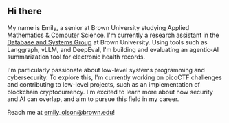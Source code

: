 ## Hi there

My name is Emily, a senior at Brown University studying Applied Mathematics & Computer Science. I'm currently a research assistant in the [Database and Systems Group](https://brown-db.github.io/) at Brown University. Using tools such as Langgraph, vLLM, and DeepEval, I'm building and evaluating an agentic-AI summarization tool for electronic health records. 

I'm particularly passionate about low-level systems programming and cybersecurity. To explore this, I'm currently working on picoCTF challenges and contributing to low-level projects, such as an implementation of blockchain cryptocurrency. I'm excited to learn more about how security and AI can overlap, and aim to pursue this field in my career. 

Reach me at emily_olson@brown.edu!

<!--
**emily-olson/emily-olson** is a ✨ _special_ ✨ repository because its `README.md` (this file) appears on your GitHub profile.

Here are some ideas to get you started:

- 🔭 I’m currently working on ...
- 🌱 I’m currently learning ...
- 👯 I’m looking to collaborate on ...
- 🤔 I’m looking for help with ...
- 💬 Ask me about ...
- 📫 How to reach me: ...
- 😄 Pronouns: ...
- ⚡ Fun fact: ...
-->
